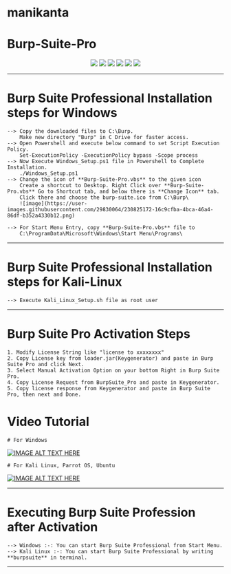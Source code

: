 # manikanta

# Burp-Suite-Pro

<p align="center">
<a href="#"><img src="https://madewithlove.org.in/badge.svg"></a>
<a href="https://buymeacoffee.com/cyb3rzest"><img src="https://img.shields.io/badge/buy%20me%20a%20Coffee%20-donate-red"></a>
<a href="https://twitter.com/cyb3rzest/"><img src="https://img.shields.io/badge/twitter-%40CyberZeast-blue.svg"></a>
<a href="https://github.com/cyb3rzest/Vasuki/issues"><img src="https://img.shields.io/badge/contributions-welcome-brightgreen.svg?style=flat"></a>
<a href="#"><img src="https://img.shields.io/badge/Made%20with-Bash-1f425f.svg"></a>
<a href="https://github.com/cyb3rzest?tab=followers"><img src="https://img.shields.io/badge/github-%40cyb3rzest-red"></a>
</p>

--------------------------------------------------------------------------------------------
# Burp Suite Professional Installation steps for Windows
	--> Copy the downloaded files to C:\Burp.
		Make new directory "Burp" in C Drive for faster access.
	--> Open Powershell and execute below command to set Script Execution Policy.
		Set-ExecutionPolicy -ExecutionPolicy bypass -Scope process
	--> Now Execute Windows_Setup.ps1 file in Powershell to Complete Installation.
		./Windows_Setup.ps1
	--> Change the icon of **Burp-Suite-Pro.vbs** to the given icon 
		Create a shortcut to Desktop. Right Click over **Burp-Suite-Pro.vbs** Go to Shortcut tab, and below there is **Change Icon** tab.
		Click there and choose the burp-suite.ico from C:\Burp\ 
		![image](https://user-images.githubusercontent.com/29830064/230825172-16c9cfba-4bca-46a4-86df-b352a4330b12.png)

	--> For Start Menu Entry, copy **Burp-Suite-Pro.vbs** file to 
		C:\ProgramData\Microsoft\Windows\Start Menu\Programs\
	

-----------------------------------------------------------------------------------------------------------------
# Burp Suite Professional Installation steps for Kali-Linux 
	--> Execute Kali_Linux_Setup.sh file as root user

-----------------------------------------------------------------------------------------------------------------
# Burp Suite Pro Activation Steps 
	1. Modify License String like "license to xxxxxxxx"
	2. Copy License key from loader.jar(Keygenerator) and paste in Burp Suite Pro and click Next.
	3. Select Manual Activation Option on your bottom Right in Burp Suite Pro.
	4. Copy License Request from BurpSuite_Pro and paste in Keygenerator.
	5. Copy license response from Keygenerator and paste in Burp Suite Pro, then next and Done.

# Video Tutorial
	# For Windows
[![IMAGE ALT TEXT HERE](https://img.youtube.com/vi/YB-8s4johLc/0.jpg)](https://www.youtube.com/watch?v=YB-8s4johLc)
	
	# For Kali Linux, Parrot OS, Ubuntu
[![IMAGE ALT TEXT HERE](https://img.youtube.com/vi/47RuPyGnq_0/0.jpg)](https://www.youtube.com/watch?v=47RuPyGnq_0)
	
-----------------------------------------------------------------------------------------------------------------
# Executing Burp Suite Profession after Activation
	--> Windows :-: You can start Burp Suite Professional from Start Menu.
	--> Kali Linux :-: You can start Burp Suite Professional by writing **burpsuite** in terminal.

-----------------------------------------------------------------------------------------------------------------

